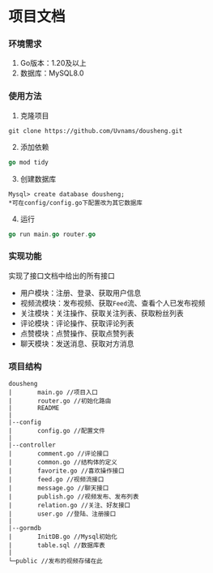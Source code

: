 # 项目文档

### 环境需求

1. Go版本：1.20及以上
2. 数据库：MySQL8.0

### 使用方法

1. 克隆项目

```text
git clone https://github.com/Uvnams/dousheng.git
```

2. 添加依赖

```go
go mod tidy
```

3. 创建数据库

```text
Mysql> create database dousheng;
*可在config/config.go下配置改为其它数据库
```

4. 运行

```go
go run main.go router.go
```

### 实现功能

实现了接口文档中给出的所有接口

+ 用户模块：注册、登录、获取用户信息
+ 视频流模块：发布视频、获取`Feed`流、查看个人已发布视频
+ 关注模块：关注操作、获取关注列表、获取粉丝列表
+ 评论模块：评论操作、获取评论列表
+ 点赞模块：点赞操作、获取点赞列表
+ 聊天模块：发送消息、获取对方消息

### 项目结构

```text
dousheng
|		main.go //项目入口
|		router.go //初始化路由
|		README
|
|--config
|		config.go //配置文件
|
|--controller
|		comment.go //评论接口	
|		common.go //结构体的定义
|		favorite.go //喜欢操作接口
|		feed.go //视频流接口
|		message.go //聊天接口
|		publish.go //视频发布、发布列表
|		relation.go //关注、好友接口
|		user.go //登陆、注册接口
|
|--gormdb
|		InitDB.go //Mysql初始化
|		table.sql //数据库表
|
└─public //发布的视频存储在此
```
